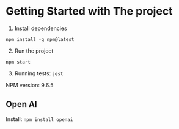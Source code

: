 # Getting Started with The project

1. Install dependencies

 `npm install -g npm@latest`

2. Run the project

 `npm start`

3. Running tests:
 `jest`

NPM version: 9.6.5

## Open AI

Install:
 `npm install openai`

